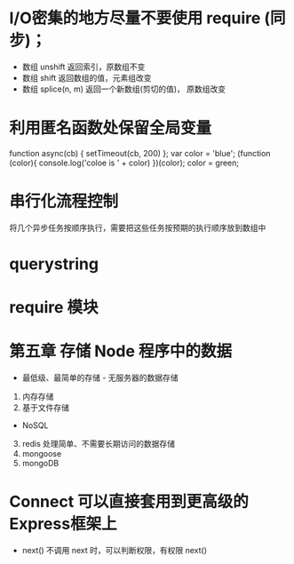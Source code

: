 # I/O密集的地方尽量不要使用 require (同步)；
 - 数组 unshift 返回索引，原数组不变
 - 数组 shift 返回数组的值，元素组改变
 - 数组 splice(n, m) 返回一个新数组(剪切的值)， 原数组改变


# 利用匿名函数处保留全局变量
  function async(cb) {
    setTimeout(cb, 200)
  };
  var color = 'blue';
  (function (color){
    console.log('coloe is ' + color)
  })(color);
  color = green;
# 串行化流程控制
 将几个异步任务按顺序执行，需要把这些任务按预期的执行顺序放到数组中

# querystring
# require 模块
# 第五章 存储 Node 程序中的数据
 - 最低级、最简单的存储 - 无服务器的数据存储
  1. 内存存储
  2. 基于文件存储

 - NoSQL
  3. redis 处理简单、不需要长期访问的数据存储
  4. mongoose 
  5. mongoDB

# Connect 可以直接套用到更高级的 Express框架上
  - next() 不调用 next 时，可以判断权限，有权限 next()